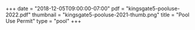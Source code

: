 +++
date = "2018-12-05T09:00:00-07:00"
pdf = "kingsgate5-pooluse-2022.pdf"
thumbnail = "kingsgate5-pooluse-2021-thumb.png"
title = "Pool Use Permit"
type = "pool"
+++

